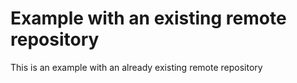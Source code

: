 # Example with an existing remote repository

This is an example with an already existing remote repository

